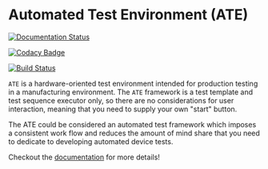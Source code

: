 # Automated Test Environment (ATE)

[![Documentation Status](https://readthedocs.org/projects/ate/badge/?version=latest)](https://ate.readthedocs.io/en/latest/?badge=latest)

[![Codacy Badge](https://api.codacy.com/project/badge/Grade/5a1c34e3898a43ebbdecc1b78c4cad4d)](https://www.codacy.com/app/slightlynybbled/ate?utm_source=github.com&amp;utm_medium=referral&amp;utm_content=slightlynybbled/ate&amp;utm_campaign=Badge_Grade)

[![Build Status](https://travis-ci.org/slightlynybbled/ate.svg?branch=master)](https://travis-ci.org/slightlynybbled/ate)

`ATE` is a hardware-oriented test environment intended for production testing in a manufacturing 
environment.  The `ATE` framework is a test template and test sequence executor only, so there 
are no considerations for user interaction, meaning that you need to supply your own "start" button.

The ATE could be considered an automated test framework which imposes a consistent work flow and
reduces the amount of mind share that you need to dedicate to developing automated device tests.

Checkout the [documentation](https://ate.readthedocs.io/en/latest/index.html) for more details!
